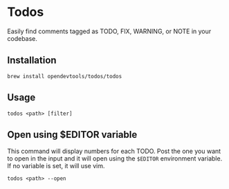 # Todos

Easily find comments tagged as TODO, FIX, WARNING, or NOTE in your codebase.

## Installation

```
brew install opendevtools/todos/todos
```

## Usage

```
todos <path> [filter]
```

## Open using $EDITOR variable

This command will display numbers for each TODO. Post the one you want to open in the input and it will open using the `$EDITOR` environment variable. If no variable is set, it will use vim.

```
todos <path> --open
```
